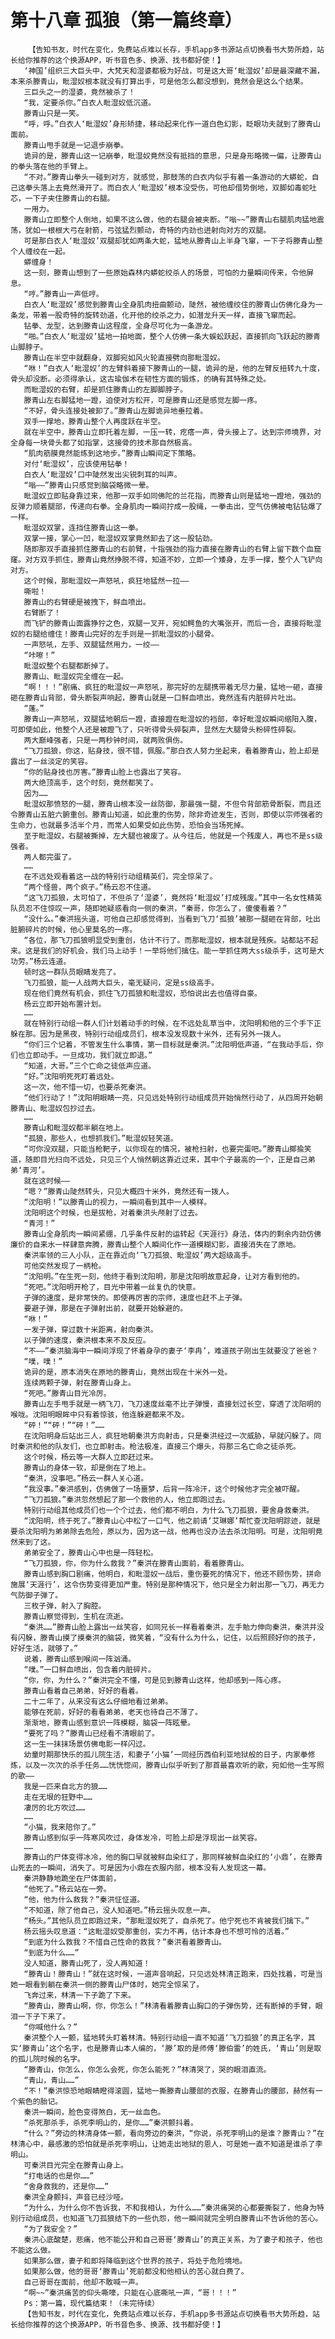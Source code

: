 # 第十八章 孤狼（第一篇终章）
        【告知书友，时代在变化，免费站点难以长存，手机app多书源站点切换看书大势所趋，站长给你推荐的这个换源APP，听书音色多、换源、找书都好使！】
       ‘神国’组织三大巨头中，大梵天和湿婆都极为好战，可是这大哥‘毗湿奴’却是最深藏不漏，本来杀滕青山，毗湿奴根本就没有打算出手，可是他怎么都没想到，竟然会是这么个结果。
       三巨头之一的湿婆，竟然被杀了！
       “我，定要杀你。”白衣人毗湿奴低沉道。
       滕青山只是一笑。
       “呼，呼。”白衣人‘毗湿奴’身形矫捷，移动起来化作一道白色幻影，眨眼功夫就到了滕青山面前。
       滕青山甩手就是一记退步崩拳。
       诡异的是，滕青山这一记崩拳，毗湿奴竟然没有抵挡的意思，只是身形略微一偏，让滕青山的拳头落在他的手臂上。
       “不对。”滕青山拳头一碰到对方，就感觉，那鼓荡的白衣内似乎有着一条游动的大蟒蛇，自己这拳头落上去竟然滑开了。而白衣人‘毗湿奴’根本没受伤，可他却借势倒地，双脚如毒蛇吐芯，一下子夹住滕青山的右腿。
       一用力。
       滕青山立即整个人倒地，如果不这么做，他的右腿会被夹断。“嗡~~”滕青山右腿肌肉猛地震荡，犹如一根根大弓在射箭，弓弦猛烈颤动，奇特的内劲也迸射向对方的双腿。
       可是那白衣人‘毗湿奴’双腿却犹如两条大蛇，猛地从滕青山上半身飞窜，一下子将滕青山整个人缠绞在一起。
       蟒缠身！
       这一刻，滕青山想到了一些原始森林内蟒蛇绞杀人的场景，可怕的力量瞬间传来，令他屏息。
       “哼。”滕青山一声低哼。
       白衣人‘毗湿奴’感觉到滕青山全身肌肉扭曲颤动，陡然，被他缠绞住的滕青山仿佛化身为一条龙，带着一股奇特的旋转劲道，化开他的绞杀之力，如潜龙升天一样，直接飞窜而起。
       钻拳、龙型，达到滕青山这程度，全身尽可化为一条游龙。
       “啪。”白衣人‘毗湿奴’猛地一拍地面，整个人仿佛一条大蜈蚣跃起，直接抓向飞跃起的滕青山脚脖子。
       滕青山在半空中就翻身，双脚宛如风火轮直接劈向那毗湿奴。
       “咻！”白衣人‘毗湿奴’的左臂斜着接下滕青山的一腿，诡异的是，他的左臂反扭转九十度，骨头却没断。必须得承认，这古瑜伽术在韧性方面的锻炼，的确有其特殊之处。
       而毗湿奴的右臂，却是抓住滕青山的左脚脚脖子。
       滕青山左右脚猛地一蹬，迫使对方松开，可是滕青山还是感觉左脚一疼。
       “不好，骨头连接处被卸了。”滕青山左脚诡异地垂拉着。
       双手一撑地，滕青山整个人再度跃在半空。
       就在半空中，滕青山立即托着左脚，一压一转，疙瘩一声，骨头接上了。达到宗师境界，对全身每一块骨头都了如指掌，这接骨的技术那自然极高。
       “肌肉筋膜竟然能练到这地步。”滕青山瞬间定下策略。
       对付‘毗湿奴’，应该使用钻拳！
       白衣人‘毗湿奴’口中陡然发出尖锐刺耳的叫声。
       “嗡——”滕青山只感觉到脑袋略微一晕。
       毗湿奴立即贴身靠过来，他那一双手如同佛陀的兰花指，而滕青山则是猛地一蹬地，强劲的反弹力顺着腿部，传递向右拳。全身肌肉一瞬间拧成一股绳，一拳击出，空气仿佛被电钻钻爆了一样。
       毗湿奴双掌，连挡住滕青山这一拳。
       双掌一接，掌心一凹，毗湿奴双掌竟然卸去了这一股钻劲。
       随即那双手直接抓住滕青山的右前臂，十指强劲的指力直接在滕青山的右臂上留下数个血窟窿。对方双手抓住，滕青山竟然挣脱不得，知道不妙，立即一个矮身，左手一撑，整个人飞铲向对方。
       这个时候，那毗湿奴一声怒吼，疯狂地猛然一拉——
       嘶啦！
       滕青山的右臂硬是被拽下，鲜血喷出。
       右臂断了！
       而飞铲的滕青山面露狰狞之色，双腿一叉开，宛如鳄鱼的大嘴张开，而后一合，直接将毗湿奴的右腿给缠住！滕青山完好的左手则是一抓毗湿奴的小腿骨。
       一声怒吼，左手、双腿猛然用力，一绞——
       “咔嚓！”
       毗湿奴整个右腿都断掉了。
       滕青山、毗湿奴完全缠在一起。
       “啊！！！”剧痛、疯狂的毗湿奴一声怒吼，那完好的左腿携带着无尽力量，猛地一砸，直接砸在滕青山背部，骨头断裂声响起，滕青山就是一口鲜血喷出，竟然连有内脏碎片吐出。
       “蓬。”
       滕青山一声怒吼，双腿猛地朝后一蹬，直接蹬在毗湿奴的裆部，幸好毗湿奴瞬间缩阳入腹，可即使如此，他整个人还是被蹬飞了，只听得骨头碎裂声，显然左大腿骨头粉碎性碎裂。
       两大巅峰强者，只是一两秒钟时间，就两败俱伤。
       “飞刀孤狼，你这，贴身技，很不错，佩服。”那白衣人努力坐起来，看着滕青山，脸上却是露出了一丝淡定的笑容。
       “你的贴身技也厉害。”滕青山脸上也露出了笑容。
       两大绝顶高手，这个时刻，竟然都笑了。
       因为……
       毗湿奴那愤怒的一腿，滕青山根本没一丝防御，那最强一腿，不但令背部筋骨断裂，而且还令滕青山五脏六腑重创。滕青山知道，如此重的伤势，除非奇迹发生，否则，即使以宗师强者的生命力，也就最多活半个月，而常人如果受如此伤势，恐怕会当场死掉。
       至于毗湿奴，右腿被撕掉，左大腿也被废了。从今往后，他就是一个残废人，再也不是ss级强者。
       两人都完蛋了。
       ……
       在不远处观看着这一战的特别行动组精英们，完全惊呆了。
       “两个怪兽，两个疯子。”杨云忍不住道。
       “这飞刀孤狼，太可怕了，不但杀了‘湿婆’，竟然将‘毗湿奴’打成残废。”其中一名女性精英队员忍不住惊叹一声，随即她疑惑看向一侧的秦洪，“秦哥，你怎么了，傻傻看着？”
       “没什么。”秦洪摇头道，可他自己却感觉得到，当看到飞刀‘孤狼’被那一腿砸在背部，吐出脏腑碎片的时候，他心里莫名的一疼。
       “各位，那飞刀孤狼明显受到重创，估计不行了。而那毗湿奴，根本就是残疾。站都站不起来。这是我们的好机会，我们马上动手！一举将他们擒住。能一举抓住两大ss级杀手，这可是大功劳。”杨云连道。
       顿时这一群队员眼睛发亮了。
       飞刀孤狼，能一人战两大巨头，毫无疑问，定是ss级高手。
       现在他们竟然有机会，抓住飞刀孤狼和毗湿奴，恐怕说出去也值得自豪。
       杨云立即开始布置计划。
       ……
       就在特别行动组一群人们计划着动手的时候，在不远处乱草当中，沈阳明和他的三个手下正躲在那。因为是黑夜，特别行动组成员们，根本没发现数十米外，还有另外一拨人。
       “你们三个记着，不管发生什么事情，第一目标就是秦洪。”沈阳明低声道，“在我动手后，你们也立即动手。一旦成功，我们就立即退。”
       “知道，大哥。”三个亡命之徒低声应道。
       “好。”沈阳明死死盯着远处。
       这一次，他不惜一切，也要杀死秦洪。
       “他们行动了！”沈阳明眼睛一亮，只见远处特别行动组成员开始悄然行动了，从四周开始朝滕青山、毗湿奴包抄过去。
       ……
       滕青山和毗湿奴都半躺在地上。
       “孤狼，那些人，也想抓我们。”毗湿奴轻笑道。
       “可你没双腿，只能当枪靶子，以你现在的情况，被枪扫射，也要完蛋吧。”滕青山揶揄笑道，随即目光扫向不远处，只见三个人悄然朝这靠近过来，其中个子最高的一个，正是自己弟弟‘青河’。
       就在这时候——
       “嗯？”滕青山陡然转头，只见大概四十米外，竟然还有一拨人。
       “沈阳明！”以滕青山的视力，一瞬间看到其中一人模样。
       沈阳明这个时候，也是拔枪，对着秦洪头颅射了过去。
       “青河！”
       滕青山全身肌肉一瞬间紧绷，几乎条件反射的运转起《天涯行》身法，体内的剩余内劲仿佛廉价的自来水一样肆意奔腾，滕青山整个人瞬间化作一道模糊幻影，直接消失在了原地。
       秦洪率领的三人小队，正在靠近向‘飞刀孤狼、毗湿奴’两大超级高手。
       可他突然发现了一柄枪。
       “沈阳明。”在生死一刻，他终于看到沈阳明，那是沈阳明故意起身，让对方看到他的。
       “死吧。”沈阳明开枪了，目光中带着一丝复仇的快意。
       子弹的速度，是非常快的。即使再厉害的宗师，速度也赶不上子弹。
       要避子弹，那是在子弹射出前，就要开始躲避的。
       “咻！”
       一发子弹，穿过数十米距离，射向秦洪。
       以子弹的速度，秦洪根本来不及反应。
       “不——”秦洪脑海中一瞬间浮现了怀着身孕的妻子‘李冉’，难道孩子刚出生就要没了爸爸？
       “噗，噗！”
       诡异的是，原本消失在原地的滕青山，竟然出现在十米外一处。
       连续两颗子弹，射在滕青山身上。
       “死吧。”滕青山目光冷厉。
       滕青山左手甩手就是一柄飞刀，飞刀速度丝毫不比子弹慢，直接划过长空，穿透了沈阳明的喉咙。沈阳明眼眸中只有着惊骇，他连躲避都来不及。
       “砰！”“砰！”“砰！”……
       在沈阳明身后站出三人，疯狂地朝秦洪方向射击，只是秦洪经过一次威胁，早就闪躲了。同时秦洪和他的队友们，也立即射击。枪法极准，直接三个爆头，将那三名亡命之徒杀死。
       这个时候，杨云等一大群人立即赶过来。
       滕青山的身体一软，却是倒在了地上。
       “秦洪，没事吧。”杨云一群人关心道。
       “我没事。”秦洪感到，仿佛做了一场噩梦，后背一阵冷汗，这个时候他才完全被吓醒。
       “飞刀孤狼。”秦洪忽然想起了那一个救他的人，他立即跑过去。
       特别行动组其他成员们也一个个过去，他们都不明白，为什么飞刀孤狼，要舍身救秦洪。
       “沈阳明，终于死了。”滕青山心中松了一口气，他之前请‘艾琳娜’帮忙查沈阳明踪迹，就是要杀沈阳明为弟弟除去危险，原以为，因为这一战，他再也没办法去杀沈阳明。可是，沈阳明竟然来到了这。
       弟弟安全了，滕青山心中也是一阵轻松。
       “飞刀孤狼，你，你为什么救我？”秦洪在滕青山面前，看着滕青山。
       滕青山感到胸口剧痛，他明白，和毗湿奴一战后，重伤要死的情况下，他还不顾伤势，拼命施展‘天涯行’，这令伤势变得更加严重。特别是那种情况下，他只是全力射出那一飞刀，再无力气防御子弹了。
       三枚子弹，射入了胸腔。
       滕青山察觉得到，生机在流逝。
       “秦洪……”滕青山脸上露出一丝笑容，如同兄长一样看着秦洪，左手勉力伸向秦洪，秦洪并没有闪躲，滕青山摸了摸秦洪的脑袋，微笑着，“没有什么为什么，记住，以后照顾好你的孩子，好好生活，就够了。”
       说着，滕青山感到喉间一阵汹涌。
       “噗。”一口鲜血喷出，包含着内脏碎片。
       “你，你，为什么？”秦洪完全不懂，可是见到滕青山这样，他却感到一阵心疼。
       滕青山看着自己弟弟，好好的看着。
       二十二年了，从来没有这么仔细地看过弟弟。
       能够在死前，好好的看看弟弟，老天也待自己不薄了。
       渐渐地，滕青山感到意识一阵模糊，脑袋一阵眩晕。
       “要死了吗？”滕青山已经看不清眼前了。
       这一生一抹抹场景仿佛电影一样闪过。
       幼童时期那快乐的孤儿院生活，和妻子‘小猫’一同经历西伯利亚地狱般的日子，内家拳修炼，以及一次次的杀手任务……恍恍惚间，滕青山似乎听到了那首最喜欢听的歌，宛如他一生写照的歌——
       我是一匹来自北方的狼……
       走在无垠的狂野中……
       凄厉的北方吹过……
       ……
       “小猫，我来陪你了。”
       滕青山感到似乎一阵寒风吹过，身体发冷，可脸上却是浮现出一丝笑容。
       ……
       滕青山的尸体变得冰冷，他的胸口早就被鲜血染红了，那同样被鲜血染红的‘小鼎’，在滕青山死去的一瞬间，消失了。可是因为小鼎在衣服内部，根本没有人发现这一幕。
       秦洪静静地跪坐在尸体面前，
       “他死了。”杨云站在一旁。
       “他，他为什么救我？”秦洪怔怔道。
       “不知道，除了他自己，没人知道吧。”杨云摇头叹息一声。
       “杨头。”其他队员立即跑过来，“那毗湿奴死了，自杀死了。他宁死也不肯被我们擒下。”
       杨云摇头叹息道：“这毗湿奴受那重创，实力不再，估计本身也不想可怜的活着。”
       “到底为什么救我？不惜自己性命的救我？”秦洪看着滕青山。
       “到底为什么……”
       没人知道，滕青山死了，没人再知道！
       “滕青山！滕青山！”就在这时候，一道声音响起，只见远处林清正跑来，四处找着，可是当她一眼看到躺在秦洪一侧的滕青山尸体时，她完全惊呆了。
       飞奔过来，林清一下子跪了下来。
       “滕青山，滕青山啊，你，你怎么！”林清看着滕青山胸口的子弹伤势，还有断掉的手臂，眼泪一下子下来了。
       “你喊他什么？”
       秦洪整个人一颤，猛地转头盯着林清。特别行动组一直不知道‘飞刀孤狼’的真正名字，其实‘滕青山’这个名字，也是滕青山本人编的，‘滕’取的是师傅‘滕伯雷’的姓氏，‘青山’则是取的孤儿院时候的名字。
       “滕青山，你怎么，你怎么会死，你怎么能死？”林清哭了，哭的眼泪直流。
       “青山，青山……”
       “不！”秦洪惊恐地眼睛瞪得滚圆，猛地一撕滕青山腰部的衣服，在滕青山的腰部，赫然有一个紫色的胎记。
       秦洪一瞬间，脸色变得煞白，无一丝血色。
       “杀死那杀手，杀死李明山的，是你……”秦洪颤抖着。
       “什么？”旁边的林清身体一颤，看向旁边的秦洪，“你说，杀死李明山的是谁？滕青山？”在林清心中，最感激的恐怕就是杀死李明山，让她走出地狱的恩人，可是她一直不知道是谁杀了李明山。
       可秦洪目光完全在滕青山身上。
       “打电话的也是你……”
       “舍身救我的，还是你……”
       秦洪全身颤抖，声音已经沙哑。
       “为什么，为什么你不告诉我，不和我相认，为什么……”秦洪痛哭的心都要撕裂了，他身为特别行动组成员，也知道飞刀孤狼结下的一些仇怨，他一瞬间就完全明白滕青山不告诉他的苦心。
       “为了我安全？”
       秦洪心底酸楚，悲痛，他不能公开和自己哥哥‘滕青山’的真正关系，为了妻子和孩子，他也不能这么做。
       如果那么做，妻子和即将降临到这个世界的孩子，将处于危险境地。
       如果那么做，他的哥哥‘滕青山’死前都没和他相认的苦心就白费了。
       自己哥哥在面前，他却不敢喊一声。
       “啊~~”秦洪痛苦的仰头嘶嚎，只能在心底嘶吼一声，“哥！！！”
       Ps：第一篇，现代篇结束！（未完待续）
       【告知书友，时代在变化，免费站点难以长存，手机app多书源站点切换看书大势所趋，站长给你推荐的这个换源APP，听书音色多、换源、找书都好使！】